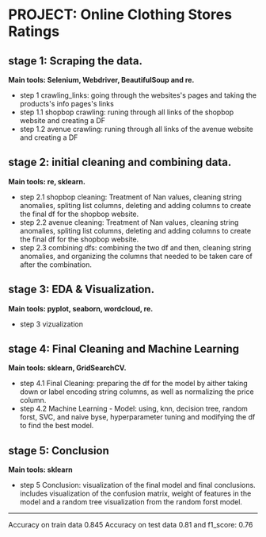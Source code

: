 # PROJECT: Online Clothing Stores Ratings

## stage 1: Scraping the data.
__Main tools: Selenium, Webdriver, BeautifulSoup and re.__   

   - step 1 crawling_links: going through the websites's pages and taking the products's info pages's links
   - step 1.1 shopbop crawling: runing through all links of the shopbop website and creating a DF
   - step 1.2 avenue crawling: runing through all links of the avenue website and creating a DF

## stage 2: initial cleaning and combining data.
__Main tools: re, sklearn.__
   - step 2.1 shopbop cleaning: Treatment of Nan values, cleaning string anomalies, spliting list columns, deleting and adding columns to create the final df for the shopbop website.
   - step 2.2 avenue cleaning: Treatment of Nan values, cleaning string anomalies, spliting list columns, deleting and adding columns to create the final df for the shopbop website.
   - step 2.3 combining dfs: combining the two df and then, cleaning string anomalies, and organizing the columns that needed to be taken care of after the combination.

## stage 3: EDA & Visualization. 
__Main tools: pyplot, seaborn, wordcloud, re.__
   - step 3 vizualization

## stage 4: Final Cleaning and Machine Learning
__Main tools: sklearn, GridSearchCV.__
   - step 4.1 Final Cleaning: preparing the df for the model by aither taking down or label encoding string columns, as well as normalizing the price column. 
   - step 4.2 Machine Learning - Model: using, knn, decision tree, random forst, SVC, and naive byse, hyperparameter tuning and modifying the df to find the best model.

## stage 5: Conclusion
__Main tools: sklearn__
   - step 5 Conclusion: visualization of the final model and final conclusions. includes visualization of the confusion matrix, weight of features in the model and a random tree visualization from the random forst model.



___________________________________________________________________________
Accuracy on train data 0.845 Accuracy on test data 0.81 and f1_score: 0.76

